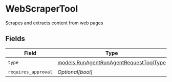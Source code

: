 # WebScraperTool

Scrapes and extracts content from web pages


## Fields

| Field                                                                                  | Type                                                                                   | Required                                                                               | Description                                                                            |
| -------------------------------------------------------------------------------------- | -------------------------------------------------------------------------------------- | -------------------------------------------------------------------------------------- | -------------------------------------------------------------------------------------- |
| `type`                                                                                 | [models.RunAgentRunAgentRequestToolType](../models/runagentrunagentrequesttooltype.md) | :heavy_check_mark:                                                                     | N/A                                                                                    |
| `requires_approval`                                                                    | *Optional[bool]*                                                                       | :heavy_minus_sign:                                                                     | N/A                                                                                    |